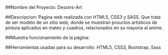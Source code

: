 ##Nombre del Proyecto:
Dessins-Art

##Descripcion:
Pagina web realizada con HTML5, CSS3 y SASS. Que trata de ser modelo de un sitio web, donde se muestran prouctos artisticos de pintura aplicados en mates y cuadros, 
relacionados en su mayoria al anime.

##Muestra funcionamiento de la página:

##Herramientas usadas para su desarrollo:
HTML5, CSS3, Bootstrap, Sass
